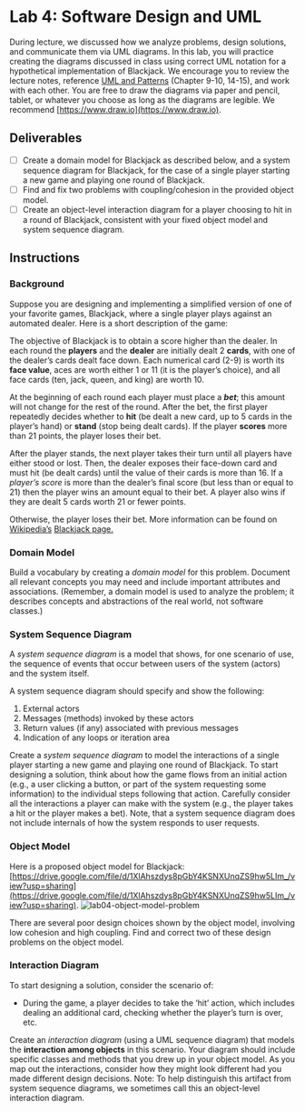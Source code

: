 # Lab 4: Software Design and UML

During lecture, we discussed how we analyze problems, design solutions, and communicate them via UML diagrams. In this lab, you will practice creating the diagrams discussed in class using correct UML notation for a hypothetical implementation of Blackjack. We encourage you to review the lecture notes, reference [UML and Patterns](https://cmu.primo.exlibrisgroup.com/discovery/fulldisplay?context=L&vid=01CMU_INST:01CMU&search_scope=MyInst_and_CI&tab=Everything&docid=alma991019576227704436) (Chapter 9-10, 14-15), and work with each other. You are free to draw the diagrams via paper and pencil, tablet, or whatever you choose as long as the diagrams are legible. We recommend [https://www.draw.io](https://www.draw.io).

## Deliverables

- [ ] Create a domain model for Blackjack as described below, and a system sequence diagram for Blackjack, for the case of a single player starting a new game and playing one round of Blackjack.
- [ ] Find and fix two problems with coupling/cohesion in the provided object model.
- [ ] Create an object-level interaction diagram for a player choosing to hit in a round of Blackjack, consistent with your fixed object model and system sequence diagram.

## Instructions

### Background
Suppose you are designing and implementing a simplified version of one of your favorite games, Blackjack, where a single player plays against an automated dealer. 
Here is a short description of the game: 

   The objective of Blackjack is to obtain a score higher than the dealer. In each round the **players** and the **dealer** are initially dealt 2 **cards**, with one of the dealer’s cards dealt face down. Each numerical card (2-9) is worth its **face value**, aces are worth either 1 or 11 (it is the player’s choice), and all face cards (ten, jack, queen, and king) are worth 10. 
   
   At the beginning of each round each player must place a **_bet_**; this amount will not change for the rest of the round. After the bet, the first player repeatedly decides whether to **hit** (be dealt a new card, up to 5 cards in the player’s hand) or **stand** (stop being dealt cards). If the player **scores** more than 21 points, the player loses their bet. 
   
   After the player stands, the next player takes their turn until all players have either stood or lost. Then, the dealer exposes their face-down card and must hit (be dealt cards) until the value of their cards is more than 16. If a _player’s score_ is more than the dealer’s final score (but less than or equal to 21) then the player wins an amount equal to their bet. A player also wins if they are dealt 5 cards worth 21 or fewer points. 
   
   Otherwise, the player loses their bet. More information can be found on<span style="text-decoration:underline;"> Wikipedia’s</span> <span style="text-decoration:underline;">Blackjack page.</span>

### Domain Model 

Build a vocabulary by creating a _domain model_ for this problem. Document all relevant concepts you may need and include important attributes and associations. (Remember, a domain model is used to analyze the problem; it describes concepts and abstractions of the real world, not software classes.) 

### System Sequence Diagram

A _system sequence diagram_ is a model that shows, for one scenario of use, the sequence of events that occur between users of the system (actors) and the system itself. 


A system sequence diagram should specify and show the following: 

  1. External actors 
  2. Messages (methods) invoked by these actors 
  3. Return values (if any) associated with previous messages 
  4. Indication of any loops or iteration area 

Create a _system sequence diagram_ to model the interactions of a single player starting a new game and playing one round of Blackjack. To start designing a solution, think about how the game flows from an initial action (e.g., a user clicking a button, or part of the system requesting some information) to the individual steps following that action. Carefully consider all the interactions a player can make with the system (e.g., the player takes a hit or the player makes a bet). Note, that a system sequence diagram does not include internals of how the system responds to user requests.


### Object Model

Here is a proposed object model for Blackjack: [https://drive.google.com/file/d/1XlAhszdys8pGbY4KSNXUnqZS9hw5LIm_/view?usp=sharing](https://drive.google.com/file/d/1XlAhszdys8pGbY4KSNXUnqZS9hw5LIm_/view?usp=sharing).
![lab04-object-model-problem](images/lab04/lab04_object_model_problem.jpg)

There are several poor design choices shown by the object model, involving low cohesion and high coupling. Find and correct two of these design problems on the object model. 

### Interaction Diagram

To start designing a solution, consider the scenario of:

* During the game, a player decides to take the ‘hit’ action, which includes dealing an additional card, checking whether the player’s turn is over, etc.

Create an _interaction diagram_ (using a UML sequence diagram) that models the **interaction among objects** in this scenario. Your diagram should include specific classes and methods that you drew up in your object model. As you map out the interactions, consider how they might look different had you made different design decisions. Note: To help distinguish this artifact from system sequence diagrams, we sometimes call this an object-level interaction diagram. 
